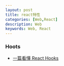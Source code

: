 ```yaml
---
layout: post
title: react特性
categories: [Web,React]
description: Web
keywords: Web, React
---
```


### Hoots
- [一篇看懂 React Hooks](https://zhuanlan.zhihu.com/p/50597236)